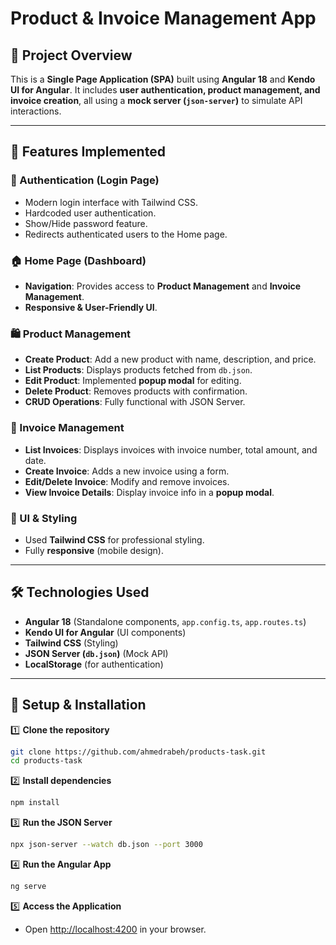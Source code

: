 # Product & Invoice Management App

## 📌 Project Overview
This is a **Single Page Application (SPA)** built using **Angular 18** and **Kendo UI for Angular**. 
It includes **user authentication, product management, and invoice creation**, all using a **mock server (`json-server`)** to simulate API interactions.

---

## 🚀 Features Implemented

### 🔑 Authentication (Login Page)
- Modern login interface with Tailwind CSS.
- Hardcoded user authentication.
- Show/Hide password feature.
- Redirects authenticated users to the Home page.

### 🏠 Home Page (Dashboard)
- **Navigation**: Provides access to **Product Management** and **Invoice Management**.
- **Responsive & User-Friendly UI**.

### 🛍️ Product Management
- **Create Product**: Add a new product with name, description, and price.
- **List Products**: Displays products fetched from `db.json`.
- **Edit Product**: Implemented **popup modal** for editing.
- **Delete Product**: Removes products with confirmation.
- **CRUD Operations**: Fully functional with JSON Server.

### 🧾 Invoice Management
- **List Invoices**: Displays invoices with invoice number, total amount, and date.
- **Create Invoice**: Adds a new invoice using a form.
- **Edit/Delete Invoice**: Modify and remove invoices.
- **View Invoice Details**: Display invoice info in a **popup modal**.
  
### 🎨 UI & Styling
- Used **Tailwind CSS** for professional styling.
- Fully **responsive** (mobile design).

---

## 🛠️ Technologies Used
- **Angular 18** (Standalone components, `app.config.ts`, `app.routes.ts`)
- **Kendo UI for Angular** (UI components)
- **Tailwind CSS** (Styling)
- **JSON Server (`db.json`)** (Mock API)
- **LocalStorage** (for authentication)

---

## 🔧 Setup & Installation

1️⃣ **Clone the repository**
```sh
git clone https://github.com/ahmedrabeh/products-task.git
cd products-task
```

2️⃣ **Install dependencies**
```sh
npm install
```

3️⃣ **Run the JSON Server**
```sh
npx json-server --watch db.json --port 3000
```

4️⃣ **Run the Angular App**
```sh
ng serve
```

5️⃣ **Access the Application**
- Open [http://localhost:4200](http://localhost:4200) in your browser.


